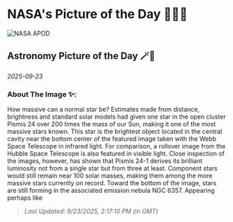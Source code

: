
# NASA's Picture of the Day 🧑‍🚀💫

  ![NASA APOD](https://apod.nasa.gov/apod/image/2509/Ngc6357_Webb_6357.jpg)
  
  ## Astronomy Picture of the Day 🪄🌌
  
  _2025-09-23_
  
  ### About The Image ✨: 
  
  How massive can a normal star be?  Estimates made from distance, brightness and standard solar models had given one star in the open cluster Pismis 24 over  200 times the mass of our Sun, making it one of the most massive stars known.  This star is the brightest object located in the central cavity near the bottom center of the featured image taken with the Webb Space Telescope in infrared light.  For comparison, a rollover image from the Hubble Space Telescope  is also featured in visible light. Close inspection of the images,  however, has shown that Pismis 24-1 derives its brilliant luminosity not from a single star but from three at least.  Component stars would still remain near 100 solar masses, making them among the more massive stars currently on record.  Toward the bottom of the image, stars are still forming in the associated emission nebula NGC 6357. Appearing perhaps like
  
  
  
  > _Last Updated: 9/23/2025, 2:17:10 PM (in GMT)_
  